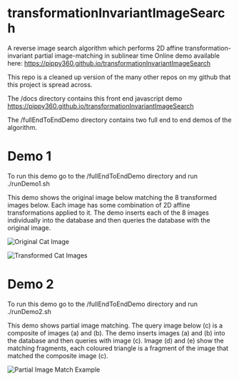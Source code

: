 # transformationInvariantImageSearch
A reverse image search algorithm which performs 2D affine transformation-invariant partial image-matching in sublinear time
Online demo available here: https://pippy360.github.io/transformationInvariantImageSearch

This repo is a cleaned up version of the many other repos on my github that this project is spread across.

The /docs directory contains this front end javascript demo https://pippy360.github.io/transformationInvariantImageSearch

The /fullEndToEndDemo directory contains two full end to end demos of the algorithm. 



# Demo 1

To run this demo go to the /fullEndToEndDemo directory and run ./runDemo1.sh 

This demo shows the original image below matching the 8 transformed images below. Each image has some combination of 2D affine transformations applied to it. The demo inserts each of the 8 images individually into the database and then queries the database with the original image.



![Original Cat Image](https://pippy360.github.io/transformationInvariantImageSearch/images/cat_original.png)

![Transformed Cat Images](https://pippy360.github.io/transformationInvariantImageSearch/images/8cats.png)



# Demo 2

To run this demo go to the /fullEndToEndDemo directory and run ./runDemo2.sh 

This demo shows partial image matching. The query image below (c) is a composite of images (a) and (b). The demo inserts images (a) and (b) into the database and then queries with image (c). Image (d) and (e) show the matching fragments, each coloured triangle is a fragment of the image that matched the composite image (c).



![Partial Image Match Example](https://pippy360.github.io/transformationInvariantImageSearch/images/compositeMatching.png)
